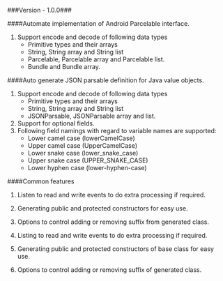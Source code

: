 

###Version - 1.0.0###

####Automate implementation of Android Parcelable interface.
1. Support encode and decode of following data types
    * Primitive types and their arrays
    * String, String array and String list
    * Parcelable, Parcelable array and Parcelable list.
    * Bundle and Bundle array.

####Auto generate JSON parsable definition for Java value objects.
1. Support encode and decode of following data types
    * Primitive types and their arrays
    * String, String array and String list
    * JSONParsable, JSONParsable array and list.
2. Support for optional fields.
3. Following field namings with regard to variable names are supported:
    * Lower camel case (lowerCamelCase)
    * Upper camel case (UpperCamelCase)
    * Lower snake case (lower_snake_case)
    * Upper snake case (UPPER_SNAKE_CASE)
    * Lower hyphen case (lower-hyphen-case)

####Common features

1. Listen to read and write events to do extra processing if required.
2. Generating public and protected constructors for easy use.
3. Options to control adding or removing suffix from generated class.

3. Listing to read and write events to do extra processing if required.
4. Generating public and protected constructors of base class for easy use.
5. Options to control adding or removing suffix of generated class.

